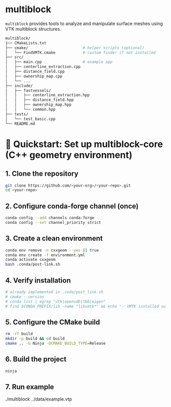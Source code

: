 # multiblock

`multiblock` provides tools to analyze and manipulate surface meshes using VTK multiblock structures.

```bash
multiblock/
├── CMakeLists.txt
├── cmake/                        # helper scripts (optional)
│   └── FindVMTK.cmake            # custom finder if not installed
├── src/
│   ├── main.cpp                  # example app
│   ├── centerline_extraction.cpp
│   ├── distance_field.cpp
│   ├── ownership_map.cpp
│   └── ...
├── include/
│   ├── fastvessels/
│   │   ├── centerline_extraction.hpp
│   │   ├── distance_field.hpp
│   │   ├── ownership_map.hpp
│   │   └── common.hpp
├── tests/
│   └── test_basic.cpp
└── README.md
```


# 🧩 Quickstart: Set up multiblock-core (C++ geometry environment)

## 1. Clone the repository
```bash
git clone https://github.com/<your-org>/<your-repo>.git
cd <your-repo>
```

## 2. Configure conda-forge channel (once)
```bash
conda config --add channels conda-forge
conda config --set channel_priority strict
```

## 3. Create a clean environment
```bash
conda env remove -n cxxgeom --yes || true
conda env create -f environment.yml
conda activate cxxgeom
bash .conda/post-link.sh
```

## 4. Verify installation
```bash
# already implemented in .coda/post_link.sh
# cmake --version
# conda list | egrep "vtk|openvdb|tbb|eigen"
# find $CONDA_PREFIX/lib -name "libvmtk*" && echo "✅ VMTK installed successfully"
```

## 5. Configure the CMake build
```bash
rm -rf build
mkdir -p build && cd build
cmake .. -G Ninja -DCMAKE_BUILD_TYPE=Release
```

## 6. Build the project
```bash
ninja
```

## 7. Run example
./multiblock ../data/example.vtp
